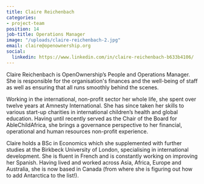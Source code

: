 ```yaml
---
title: Claire Reichenbach
categories:
- project-team
position: 14
job-title: Operations Manager
image: "/uploads/claire-reichenbach-2.jpg"
email: claire@openownership.org
social:
  linkedin: https://www.linkedin.com/in/claire-reichenbach-b633b4106/
---
```


Claire Reichenbach is OpenOwnership’s People and Operations Manager. She is responsible for the organisation's finances and the well-being of staff as well as ensuring that all runs smoothly behind the scenes.

Working in the international, non-profit sector her whole life, she spent over twelve years at Amnesty International. She has since taken her skills to various start-up charities in international children’s health and global education. Having until recently served as the Chair of the Board for AbleChildAfrica, she brings a governance perspective to her financial, operational and human resources non-profit experience.

Claire holds a BSc in Economics which she supplemented with further studies at the Birkbeck University of London, specialising in international development. She is fluent in French and is constantly working on improving her Spanish. Having lived and worked across Asia, Africa, Europe and Australia, she is now based in Canada (from where she is figuring out how to add Antarctica to the list!).
